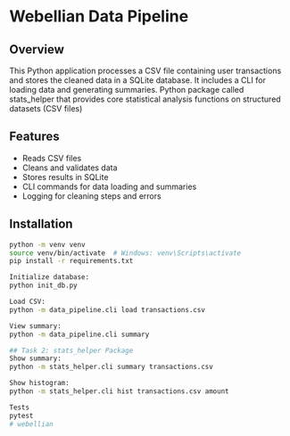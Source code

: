# Webellian Data Pipeline

## Overview
This Python application processes a CSV file containing user transactions and stores the cleaned data in a SQLite database.
It includes a CLI for loading data and generating summaries.
Python package called stats_helper that provides core statistical analysis functions on structured datasets (CSV files)

## Features
- Reads CSV files
- Cleans and validates data
- Stores results in SQLite
- CLI commands for data loading and summaries
- Logging for cleaning steps and errors

## Installation
```bash
python -m venv venv
source venv/bin/activate  # Windows: venv\Scripts\activate
pip install -r requirements.txt

Initialize database:
python init_db.py

Load CSV:
python -m data_pipeline.cli load transactions.csv

View summary:
python -m data_pipeline.cli summary

## Task 2: stats_helper Package
Show summary:
python -m stats_helper.cli summary transactions.csv

Show histogram:
python -m stats_helper.cli hist transactions.csv amount

Tests
pytest
# webellian
